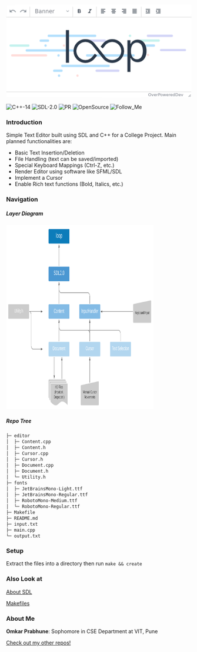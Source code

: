 ![loop](https://github.com/OverPoweredDev/loop/blob/master/images/SDP_banner.png)

![C++-14](https://img.shields.io/badge/C++-14-magenta?style=for-the-badge)
![SDL-2.0](https://img.shields.io/badge/SDL-2.0-blue?style=for-the-badge)
![PR](https://img.shields.io/badge/PRs-welcome-red?style=for-the-badge)
![OpenSource](https://img.shields.io/badge/Open-Source-greun?style=for-the-badge)
![Follow_Me](https://img.shields.io/github/followers/OverPoweredDev?style=for-the-badge)


### Introduction

Simple Text Editor built using SDL and C++ for a College Project. Main planned functionalities are:
- Basic Text Insertion/Deletion
- File Handling (text can be saved/imported)
- Special Keyboard Mappings (Ctrl-Z, etc.)
- Render Editor using software like SFML/SDL
- Implement a Cursor
- Enable Rich text functions (Bold, Italics, etc.)

### Navigation

##### Layer Diagram
<img src = "https://github.com/OverPoweredDev/loop/blob/master/images/Layer_diagram.svg" alt = "layer_diagram" width = "400" height = "500"></img>

##### Repo Tree
```
├─ editor
│  ├─ Content.cpp
│  ├─ Content.h
│  ├─ Cursor.cpp
│  ├─ Cursor.h
│  ├─ Document.cpp
│  ├─ Document.h
│  └─ Utility.h
├─ fonts
│  ├─ JetBrainsMono-Light.ttf
│  ├─ JetBrainsMono-Regular.ttf
│  ├─ RobotoMono-Medium.ttf
│  └─ RobotoMono-Regular.ttf
├─ Makefile
├─ README.md
├─ input.txt
├─ main.cpp
└─ output.txt
```

### Setup

Extract the files into a directory then run `make && create`

### Also Look at

[About SDL](https://www.libsdl.org/)

[Makefiles](https://www.cs.colby.edu/maxwell/courses/tutorials/maketutor/)

### About Me

**Omkar Prabhune**: Sophomore in CSE Department at VIT, Pune

[Check out my other repos!](https://github.com/OverPoweredDev?tab=repositories)
